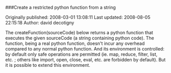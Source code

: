 ###Create a restricted python function from a string

Originally published: 2008-03-01 13:08:11
Last updated: 2008-08-05 22:15:18
Author: david decotigny

The createFunction(sourceCode) below returns a python function that executes the given sourceCode (a string containing python code). The function, being a real python function, doesn't incur any overhead compared to any normal python function. And its environment is controlled: by default only safe operations are permitted (ie. map, reduce, filter, list, etc. ; others like import, open, close, eval, etc. are forbidden by default). But it is possible to extend this environment.
